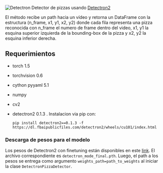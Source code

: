 ![Detectron](https://raw.githubusercontent.com/facebookresearch/detectron2/master/.github/Detectron2-Logo-Horz.svg)
Detector de pizzas usando [Detectron2](https://github.com/facebookresearch/detectron2)

El método recibe un path hacia un vídeo y retorna un DataFrame con la estructura (n_frame, x1, y1, x2, y2) donde
cada fila representa una pizza reconocida con n_frame el numero de frame dentro del video, x1, y1 la esquina superior
izquierda de la bounding-box de la pizza y x2, y2 la esquina inferior derecha.

## Requerimientos
* torch 1.5
* torchvision 0.6
* cython pyyaml 5.1
* numpy
* cv2
* detectron2 0.1.3 . Instalacion via pip con:
 
  `pip install detectron2==0.1.3 -f https://dl.fbaipublicfiles.com/detectron2/wheels/cu101/index.html`

### Descarga de pesos para el modelo
Los pesos de Detectron2 con finetuning están disponibles en este [link](https://drive.google.com/drive/u/0/folders/1B7_vB5lWDhnGkpCB-_FhjosgxH_uyymx).
El archivo correspondiente es `detectron_mode_final.pth`. Luego, el path a los pesos se entrega como argumento 
`weights_path=path_to_weights` al iniciar la clase `DetectronPizzaDetector`. 




